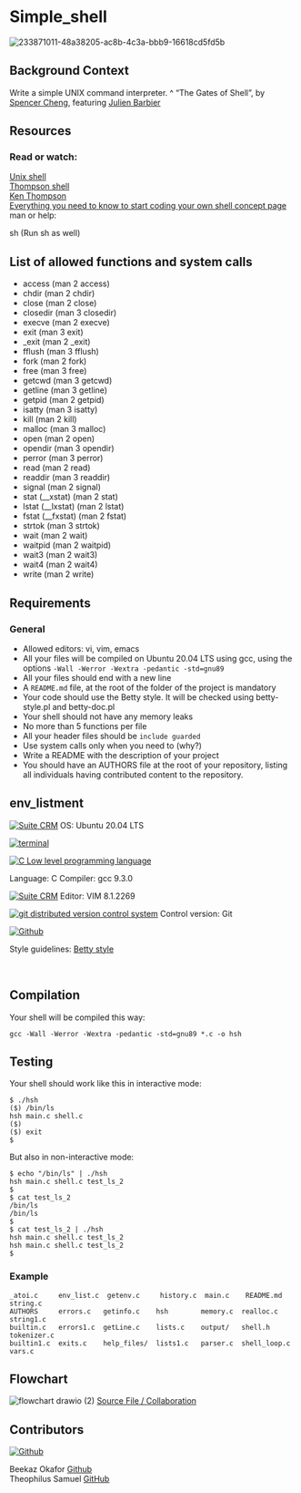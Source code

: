 
# Simple_shell
![233871011-48a38205-ac8b-4c3a-bbb9-16618cd5fd5b](https://user-images.githubusercontent.com/36473098/233871153-f188a94d-8860-4218-811d-cdd65685d8b9.jpg)

## Background Context
Write a simple UNIX command interpreter.
 ^ “The Gates of Shell”, by [Spencer Cheng](https://intranet.alxswe.com/rltoken/AtYRSM03vJDrko9xHodxFQ), featuring [Julien Barbier](https://intranet.alxswe.com/rltoken/-ezXgcyfhc8qU1DeUInLUA)


## Resources
### Read or watch:

[Unix shell](https://en.wikipedia.org/wiki/Unix_shell) <br>
[Thompson shell](https://en.wikipedia.org/wiki/Thompson_shell) <br>
[Ken Thompson](https://en.wikipedia.org/wiki/Ken_Thompson) <br>
[Everything you need to know to start coding your own shell concept page](https://intranet.alxswe.com/concepts/64) <br>
man or help:

sh (Run sh as well)


## List of allowed functions and system calls
* access (man 2 access)<br>
* chdir (man 2 chdir)<br>
* close (man 2 close)<br>
* closedir (man 3 closedir)<br>
* execve (man 2 execve)<br>
* exit (man 3 exit)<br>
* _exit (man 2 _exit)<br>
* fflush (man 3 fflush)<br>
* fork (man 2 fork)<br>
* free (man 3 free)<br>
* getcwd (man 3 getcwd)<br>
* getline (man 3 getline)<br>
* getpid (man 2 getpid)<br>
* isatty (man 3 isatty)<br>
* kill (man 2 kill)<nr>
* malloc (man 3 malloc)<br>
* open (man 2 open)<br>
* opendir (man 3 opendir)<br>
* perror (man 3 perror)<br>
* read (man 2 read)<br>
* readdir (man 3 readdir)<br>
* signal (man 2 signal)<br>
* stat (__xstat) (man 2 stat)<br>
* lstat (__lxstat) (man 2 lstat)<br>
* fstat (__fxstat) (man 2 fstat)<br>
* strtok (man 3 strtok)<br>
* wait (man 2 wait)<br>
* waitpid (man 2 waitpid)<br>
* wait3 (man 2 wait3)<br>
* wait4 (man 2 wait4)<br>
* write (man 2 write)<br>


## Requirements
### General
* Allowed editors: vi, vim, emacs <br>
* All your files will be compiled on Ubuntu 20.04 LTS using gcc, using the options `-Wall -Werror -Wextra -pedantic -std=gnu89` <br>
* All your files should end with a new line <br>
* A `README.md` file, at the root of the folder of the project is mandatory <br>
* Your code should use the Betty style. It will be checked using betty-style.pl and betty-doc.pl <br>
* Your shell should not have any memory leaks <br>
* No more than 5 functions per file <br>
* All your header files should be `include guarded` <br>
* Use system calls only when you need to (why?) <br>
* Write a README with the description of your project <br>
* You should have an AUTHORS file at the root of your repository, listing all individuals having contributed content to the repository.


## env_listment

<!-- ubuntu -->
<a href="https://ubuntu.com/" target="_blank"> <img height="" src="https://img.shields.io/static/v1?label=&message=Ubuntu&color=E95420&logo=Ubuntu&logoColor=E95420&labelColor=2F333A" alt="Suite CRM"></a>
OS: Ubuntu 20.04 LTS
<!-- bash -->
<a href="https://www.gnu.org/software/bash/" target="_blank"> <img height="" src="https://img.shields.io/static/v1?label=&message=GNU%20Bash&color=4EAA25&logo=GNU%20Bash&logoColor=4EAA25&labelColor=2F333A" alt="terminal"></a>
<!-- c -->	<a href="https://www.cprogramming.com/" target="_blank"><img src="https://img.shields.io/static/v1?label=&message=C%20Language&color=5C6BC0&logo=c&logoColor=A8B9CC&labelColor=2F333A" alt="C Low level programming language"></a>
Language: C
Compiler: gcc 9.3.0
<!-- vim -->
<a href="https://www.vim.org/" target="_blank"> <img height="" src="https://img.shields.io/static/v1?label=&message=Vim&color=019733&logo=Vim&logoColor=019733&labelColor=2F333A" alt="Suite CRM"></a>
Editor: VIM 8.1.2269
<!-- git -->
<a href="https://git-scm.com/" target="_blank"> <img height="" src="https://img.shields.io/static/v1?label=&message=Git&color=F05032&logo=Git&logoColor=F05032&labelColor=2F333A" alt="git distributed version control system"></a>
Control version: Git
<!-- github -->
<a href="https://github.com" target="_blank"> <img height="" src="https://img.shields.io/static/v1?label=&message=GitHub&color=181717&logo=GitHub&logoColor=f2f2f2&labelColor=2F333A" alt="Github"></a>

Style guidelines: [Betty style](https://github.com/holbertonschool/Betty/wiki)

<br>


## Compilation 
Your shell will be compiled this way:
```
gcc -Wall -Werror -Wextra -pedantic -std=gnu89 *.c -o hsh
```
## Testing
Your shell should work like this in interactive mode:
```
$ ./hsh
($) /bin/ls
hsh main.c shell.c
($)
($) exit
$
```

But also in non-interactive mode:
```
$ echo "/bin/ls" | ./hsh
hsh main.c shell.c test_ls_2
$
$ cat test_ls_2
/bin/ls
/bin/ls
$
$ cat test_ls_2 | ./hsh
hsh main.c shell.c test_ls_2
hsh main.c shell.c test_ls_2
$
```

### Example
```
_atoi.c     env_list.c  getenv.c     history.c  main.c    README.md     string.c
AUTHORS     errors.c   getinfo.c    hsh        memory.c  realloc.c     string1.c
builtin.c   errors1.c  getLine.c    lists.c    output/   shell.h       tokenizer.c
builtin1.c  exits.c    help_files/  lists1.c   parser.c  shell_loop.c  vars.c
```


## Flowchart
![flowchart drawio (2)](https://user-images.githubusercontent.com/36473098/234982394-336a9845-c20f-454c-882d-869c880f174f.png)
[Source File / Collaboration](https://drive.google.com/file/d/13yyknT52N1JvjNwGSeiQgjS7pCeDGAea/view?usp=sharing)



## Contributors
<!-- github -->
<a href="https://github.com" target="_blank"> <img height="" src="https://img.shields.io/static/v1?label=&message=GitHub&color=181717&logo=GitHub&logoColor=f2f2f2&labelColor=2F333A" alt="Github"></a>

Beekaz Okafor [Github](https://github.com/beekaz)   <br>
Theophilus Samuel [GitHub](https://github.com/ConnectedDot)
